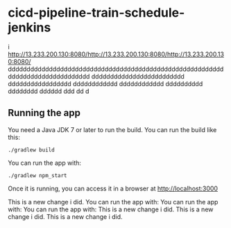 # cicd-pipeline-train-schedule-jenkins


i
http://13.233.200.130:8080/http://13.233.200.130:8080/http://13.233.200.130:8080/
 dddddddddddddddddddddddddddddddddddddddddddddddddddddddddddddddddddddddddddddddd
 ddddddddddddddddddddddddd
 ddddddddddddddddd
 dddddddddddd
 dddddddddddd
 dddddddddd
 dddddddd
 dddddd
 ddd
 dd
 d


## Running the app

You need a Java JDK 7 or later to run the build. You can run the build like this:

    ./gradlew build

You can run the app with:

    ./gradlew npm_start

Once it is running, you can access it in a browser at [http://localhost:3000](http://localhost:3000)

This is a new change i did.
You can run the app with:
You can run the app with:
You can run the app with:
This is a new change i did.
This is a new change i did.
This is a new change i did.
